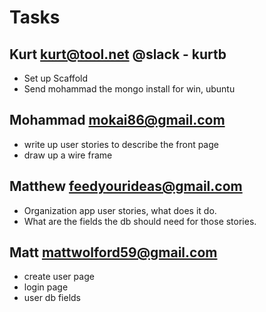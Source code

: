 # Tasks


## Kurt kurt@tool.net  @slack - kurtb

 - Set up Scaffold
 - Send mohammad the mongo install for win, ubuntu


## Mohammad  mokai86@gmail.com

 - write up user stories to describe the front page
 - draw up a wire frame


## Matthew  feedyourideas@gmail.com

 - Organization app user stories, what does it do.
 - What are the fields the db should need for those stories.
 

## Matt  mattwolford59@gmail.com

- create user page
- login page
- user db fields


